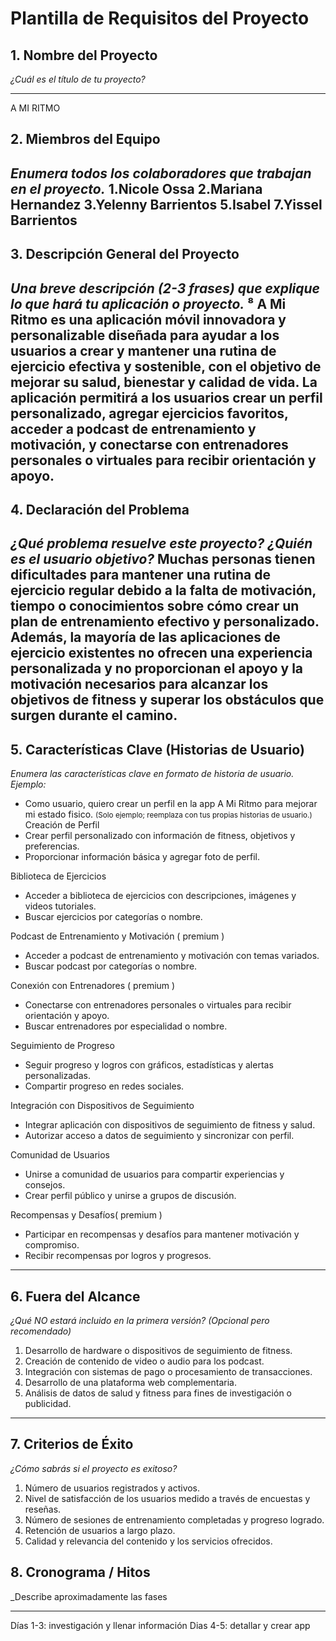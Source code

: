# Plantilla de Requisitos del Proyecto

## 1. Nombre del Proyecto  
_¿Cuál es el título de tu proyecto?_

---
 A MI RITMO
## 2. Miembros del Equipo  
_Enumera todos los colaboradores que trabajan en el proyecto._
1.Nicole Ossa
2.Mariana Hernandez 
3.Yelenny Barrientos 
5.Isabel
7.Yissel Barrientos 
---

## 3. Descripción General del Proyecto  
_Una breve descripción (2-3 frases) que explique lo que hará tu aplicación o proyecto._
⁸
 A Mi Ritmo es una aplicación móvil innovadora y personalizable diseñada para ayudar a los usuarios a crear y mantener una rutina de ejercicio efectiva y sostenible, con el objetivo de mejorar su salud, bienestar y calidad de vida. La aplicación permitirá a los usuarios crear un perfil personalizado, agregar ejercicios favoritos, acceder a podcast de entrenamiento y motivación, y conectarse con entrenadores personales o virtuales para recibir orientación y apoyo.
---

## 4. Declaración del Problema  
_¿Qué problema resuelve este proyecto? ¿Quién es el usuario objetivo?_
Muchas personas tienen dificultades para mantener una rutina de ejercicio regular debido a la falta de motivación, tiempo o conocimientos sobre cómo crear un plan de entrenamiento efectivo y personalizado. Además, la mayoría de las aplicaciones de ejercicio existentes no ofrecen una experiencia personalizada y no proporcionan el apoyo y la motivación necesarios para alcanzar los objetivos de fitness y superar los obstáculos que surgen durante el camino.
---

## 5. Características Clave (Historias de Usuario)  
_Enumera las características clave en formato de historia de usuario. Ejemplo:_  
- Como usuario, quiero crear un perfil en la app A Mi Ritmo para mejorar mi estado fisico.
  <small>(Solo ejemplo; reemplaza con tus propias historias de usuario.)</small>
Creación de Perfil
- Crear perfil personalizado con información de fitness, objetivos y preferencias.
- Proporcionar información básica y agregar foto de perfil.

Biblioteca de Ejercicios
- Acceder a biblioteca de ejercicios con descripciones, imágenes y videos tutoriales.
- Buscar ejercicios por categorías o nombre.

Podcast de Entrenamiento y Motivación ( premium )
- Acceder a podcast de entrenamiento y motivación con temas variados.
- Buscar podcast por categorías o nombre.

Conexión con Entrenadores ( premium )
- Conectarse con entrenadores personales o virtuales para recibir orientación y apoyo.
- Buscar entrenadores por especialidad o nombre.

Seguimiento de Progreso
- Seguir progreso y logros con gráficos, estadísticas y alertas personalizadas.
- Compartir progreso en redes sociales.

Integración con Dispositivos de Seguimiento
- Integrar aplicación con dispositivos de seguimiento de fitness y salud.
- Autorizar acceso a datos de seguimiento y sincronizar con perfil.

 Comunidad de Usuarios
- Unirse a comunidad de usuarios para compartir experiencias y consejos.
- Crear perfil público y unirse a grupos de discusión.

Recompensas y Desafíos( premium ) 
- Participar en recompensas y desafíos para mantener motivación y compromiso.
- Recibir recompensas por logros y progresos.
---

## 6. Fuera del Alcance  
_¿Qué NO estará incluido en la primera versión? (Opcional pero recomendado)_
1. Desarrollo de hardware o dispositivos de seguimiento de fitness.
2. Creación de contenido de video o audio para los podcast.
3. Integración con sistemas de pago o procesamiento de transacciones.
4. Desarrollo de una plataforma web complementaria.
5. Análisis de datos de salud y fitness para fines de investigación o publicidad.
---

## 7. Criterios de Éxito  
_¿Cómo sabrás si el proyecto es exitoso?_
1. Número de usuarios registrados y activos.
2. Nivel de satisfacción de los usuarios medido a través de encuestas y reseñas.
3. Número de sesiones de entrenamiento completadas y progreso logrado.
4. Retención de usuarios a largo plazo.
5. Calidad y relevancia del contenido y los servicios ofrecidos.
## 8. Cronograma / Hitos  
_Describe aproximadamente las fases
  
---
Días 1-3: investigación y llenar información 
Dias 4-5: detallar y crear app
